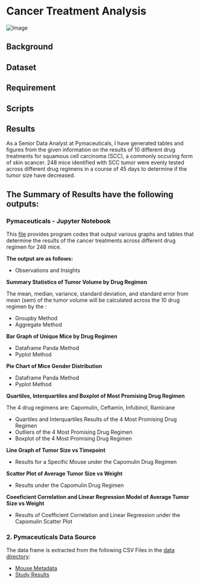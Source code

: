 # Cancer Treatment Analysis

![Image](https://www.nsmedicaldevices.com/news/precision-genomics-healthcare-treatment/)

## Background

## Dataset

## Requirement

## Scripts

## Results



As a Senior Data Analyst at Pymaceuticals, I have generated tables and figures from the given information on the results of 10 different drug treatments for squamous cell carcinoma (SCC), a commonly occuring form of skin scancer.  248 mice identified with SCC tumor were evenly tested across different drug regimens in a course of 45 days to determine if the tumor size have decreased.

## **The Summary of Results have the following outputs:**

### **Pymaceuticals - Jupyter Notebook**

This [file](https://github.com/cecileung1208/Matplotlib-The-Power-of-Plots/blob/master/Pymaceuticals/Pymaceuticals.ipynb) provides program codes that output various graphs and tables that determine the results of the cancer treatments across different drug regimen for 248 mice.  

**The output are as follows:**
*    Observations and Insights

**Summary Statistics of Tumor Volume by Drug Regimen**

The mean, median, variance, standard deviation, and standard error from mean (sem) of the tumor volume will be calculated across the 10 drug regimen by the :
*    Groupby Method
*    Aggregate Method

**Bar Graph of Unique Mice by Drug Regimen**
*   Dataframe Panda Method
*   Pyplot Method

**Pie Chart of Mice Gender Distribution**
*    Dataframe Panda Method
*    Pyplot Method

**Quartiles, Interquartiles and Boxplot of Most Promising Drug Regimen**

The 4 drug regimens are: Capomulin, Ceftamin, Infubinol, Ramicane
*    Quartiles and Interquartiles Results of the 4 Most Promising Drug Regimen
*    Outliers of the 4 Most Promising Drug Regimen
*    Boxplot of the 4 Most Promising Drug Regimen

**Line Graph of Tumor Size vs Timepoint**
*    Results for a Specific Mouse under the Capomulin Drug Regimen

**Scatter Plot of Average Tumor Size vs Weight**
*    Results under the  Capomulin Drug Regimen

**Coeeficient Correlation and Linear Regression Model of Average Tumor Size vs Weight** 
*    Results of Coefficient Correlation and Linear Regression under the Capomulin Scatter Plot

### **2.  Pymaceuticals Data Source**

The data frame is extracted from the following CSV Files in the [data directory](https://github.com/cecileung1208/Matplotlib-The-Power-of-Plots/tree/master/Pymaceuticals/data):
*    [Mouse Metadata](https://github.com/cecileung1208/Matplotlib-The-Power-of-Plots/blob/master/Pymaceuticals/data/Mouse_metadata.csv)
*    [Study Results](https://github.com/cecileung1208/Matplotlib-The-Power-of-Plots/blob/master/Pymaceuticals/data/Study_results.csv)

